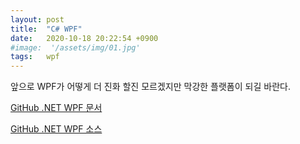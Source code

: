 ```yaml
---
layout: post
title:  "C# WPF"
date:   2020-10-18 20:22:54 +0900
#image:  '/assets/img/01.jpg'
tags:   wpf
---
```


앞으로 WPF가 어떻게 더 진화 할진 모르겠지만 막강한 플랫폼이 되길 바란다.

[GitHub .NET WPF 문서](https://github.com/dotnet/wpf)

[GitHub .NET WPF 소스](https://github.com/Apress/pro-wpf-4.5-in-csharp)
